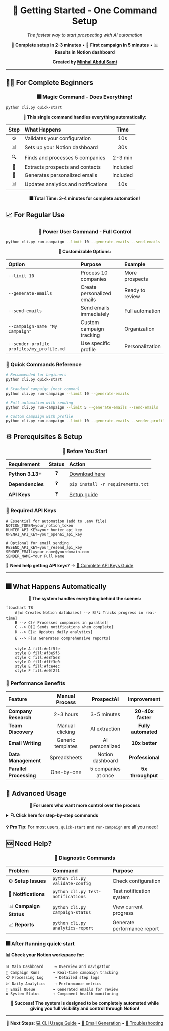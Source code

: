 <div align="center">

# 🚀 Getting Started - One Command Setup
*The fastest way to start prospecting with AI automation*

🎯 **Complete setup in 2-3 minutes** • 🚀 **First campaign in 5 minutes** • 📊 **Results in Notion dashboard**

**Created by [Minhal Abdul Sami](https://www.linkedin.com/in/minhal-abdul-sami/)**

</div>

---

## 💆‍♂️ For Complete Beginners

<div align="center">

### 🎆 **Magic Command - Does Everything!**

</div>

```bash
python cli.py quick-start
```

<div align="center">

**🎉 This single command handles everything automatically:**

| Step | What Happens | Time |
|:---:|:---|:---:|
| ⚙️ | Validates your configuration | 10s |
| 📊 | Sets up your Notion dashboard | 30s |
| 🔍 | Finds and processes 5 companies | 2-3 min |
| 🧠 | Extracts prospects and contacts | Included |
| 📧 | Generates personalized emails | Included |
| 📊 | Updates analytics and notifications | 10s |

**🎆 Total Time: 3-4 minutes for complete automation!**

</div>

## 📈 For Regular Use

<div align="center">

### 💪 **Power User Command - Full Control**

</div>

```bash
python cli.py run-campaign --limit 10 --generate-emails --send-emails
```

<div align="center">

**🎯 Customizable Options:**

| Option | Purpose | Example |
|:---|:---|:---|
| `--limit 10` | Process 10 companies | More prospects |
| `--generate-emails` | Create personalized emails | Ready to review |
| `--send-emails` | Send emails immediately | Full automation |
| `--campaign-name "My Campaign"` | Custom campaign tracking | Organization |
| `--sender-profile profiles/my_profile.md` | Use specific profile | Personalization |

</div>

### 🚀 **Quick Commands Reference**

```bash
# Recommended for beginners
python cli.py quick-start

# Standard campaign (most common)
python cli.py run-campaign --limit 10 --generate-emails

# Full automation with sending
python cli.py run-campaign --limit 5 --generate-emails --send-emails

# Custom campaign with profile
python cli.py run-campaign --limit 10 --generate-emails --sender-profile profiles/my_profile.md --campaign-name "Weekly Outreach"
```

## ⚙️ Prerequisites & Setup

<div align="center">

### 📄 **Before You Start**

</div>

<div align="center">

| Requirement | Status | Action |
|:---|:---:|:---|
| **Python 3.13+** | ❓ | [Download here](https://www.python.org/downloads/) |
| **Dependencies** | ❓ | `pip install -r requirements.txt` |
| **API Keys** | ❓ | [Setup guide](docs/API_KEYS_GUIDE.md) |

</div>

### 🔑 **Required API Keys**

```env
# Essential for automation (add to .env file)
NOTION_TOKEN=your_notion_token
HUNTER_API_KEY=your_hunter_api_key
OPENAI_API_KEY=your_openai_api_key

# Optional for email sending
RESEND_API_KEY=your_resend_api_key
SENDER_EMAIL=your-name@yourdomain.com
SENDER_NAME=Your Full Name
```

🔗 **Need help getting API keys?** → [🔑 Complete API Keys Guide](docs/API_KEYS_GUIDE.md)

---

## 🎆 **What Happens Automatically**

<div align="center">

**🤖 The system handles everything behind the scenes:**

</div>

```mermaid
flowchart TB
    A[📊 Creates Notion databases] --> B[🔍 Tracks progress in real-time]
    B --> C[⚡ Processes companies in parallel]
    C --> D[📱 Sends notifications when complete]
    D --> E[📈 Updates daily analytics]
    E --> F[📊 Generates comprehensive reports]
    
    style A fill:#e1f5fe
    style B fill:#f3e5f5
    style C fill:#e8f5e8
    style D fill:#fff3e0
    style E fill:#fce4ec
    style F fill:#e0f2f1
```

### 🚀 **Performance Benefits**

<div align="center">

| Feature | Manual Process | **ProspectAI** | **Improvement** |
|:---|:---:|:---:|:---:|
| **Company Research** | 2-3 hours | 3-5 minutes | **20-40x faster** |
| **Team Discovery** | Manual clicking | AI extraction | **Fully automated** |
| **Email Writing** | Generic templates | AI personalized | **10x better** |
| **Data Management** | Spreadsheets | Notion dashboard | **Professional** |
| **Parallel Processing** | One-by-one | 5 companies at once | **5x throughput** |

</div>

## 🔧 Advanced Usage

<div align="center">

**💪 For users who want more control over the process**

</div>

<details>
<summary><strong>🔍 Click here for step-by-step commands</strong></summary>

### 🔧 **Individual Steps**

```bash
# 1. Setup only (one-time)
python scripts/setup_dashboard.py

# 2. Discovery only (find companies)
python cli.py discover --limit 10

# 3. Email generation for specific prospects
python cli.py generate-emails --prospect-ids "id1,id2,id3"

# 4. Email generation for recent prospects (easier)
python cli.py generate-emails-recent --limit 5

# 5. Analytics update
python cli.py daily-summary
```

### 🎨 **Customization Options**

```bash
# Use custom sender profile
python cli.py run-campaign --sender-profile profiles/my_profile.md

# Test mode (no actual API calls)
python cli.py --dry-run run-campaign --limit 3

# Verbose output for debugging
python cli.py --verbose run-campaign --limit 5

# Custom campaign naming
python cli.py run-campaign --campaign-name "Q1 Outreach - Tech Startups"
```

### 📊 **Performance Optimization**

```bash
# Apply all performance fixes (recommended)
python scripts/fix_all_performance_issues.py

# Test performance improvements
python scripts/run_performance_tests.py

# Benchmark current setup
python scripts/performance_benchmark.py
```

</details>

**💡 Pro Tip**: For most users, `quick-start` and `run-campaign` are all you need!

## 🆘 Need Help?

<div align="center">

### 🔧 **Diagnostic Commands**

</div>

<div align="center">

| Problem | Command | Purpose |
|:---|:---|:---|
| ⚙️ **Setup Issues** | `python cli.py validate-config` | Check configuration |
| 📱 **Notifications** | `python cli.py test-notifications` | Test notification system |
| 📊 **Campaign Status** | `python cli.py campaign-status` | View current progress |
| 📈 **Reports** | `python cli.py analytics-report` | Generate performance report |

</div>

### 🎆 **After Running quick-start**

**📊 Check your Notion workspace for:**

```
📊 Main Dashboard     → Overview and navigation
🎯 Campaign Runs      → Real-time campaign tracking  
📋 Processing Log     → Detailed step logs
📈 Daily Analytics    → Performance metrics
📧 Email Queue        → Generated emails for review
⚙️ System Status      → Component health monitoring
```

<div align="center">

**🎉 Success! The system is designed to be completely automated while giving you full visibility and control through Notion!**

---

🔗 **Next Steps**: 
[💻 CLI Usage Guide](docs/CLI_USAGE.md) • 
[📧 Email Generation](docs/EMAIL_GENERATION_GUIDE.md) • 
[🔧 Troubleshooting](docs/TROUBLESHOOTING_GUIDE.md)

</div>